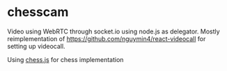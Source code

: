 # chesscam

Video using WebRTC through socket.io using node.js as delegator.
Mostly reimplementation of https://github.com/nguymin4/react-videocall for setting up videocall.

Using [chess.js](https://github.com/jhlywa/chess.js) for chess implementation
